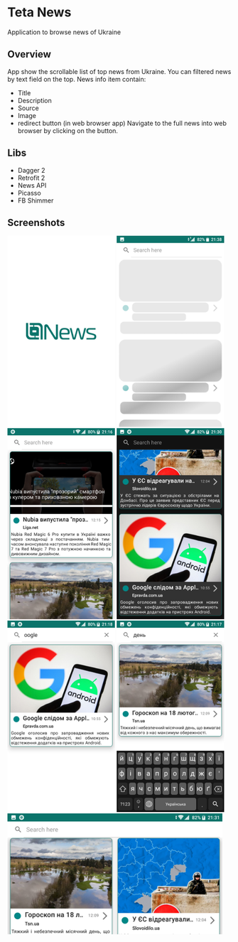 # Teta News
Application to browse news of Ukraine

## Overview
App show the scrollable list of top news from Ukraine.
You can filtered news by text field on the top.
News info item contain:
* Title
* Description
* Source
* Image
* redirect button (in web browser app)
Navigate to the full news into web browser by clicking on the button.
  
## Libs
* Dagger 2
* Retrofit 2
* News API
* Picasso
* FB Shimmer

## Screenshots
<img src="images/1.png" width="48%"> <img src="images/2.png" width="48%">
<img src="images/3.png" width="48%"> <img src="images/4.png" width="48%">
<img src="images/5.png" width="48%"> <img src="images/6.png" width="48%">
<img src="images/7.png" width="96%">
